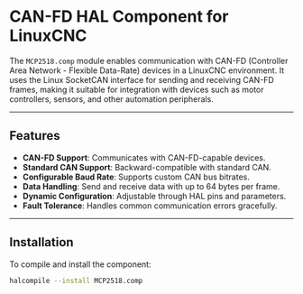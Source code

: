 # CAN-FD HAL Component for LinuxCNC

The `MCP2518.comp` module enables communication with CAN-FD (Controller Area Network - Flexible Data-Rate) devices in a LinuxCNC environment. It uses the Linux SocketCAN interface for sending and receiving CAN-FD frames, making it suitable for integration with devices such as motor controllers, sensors, and other automation peripherals.

---

## Features

- **CAN-FD Support**: Communicates with CAN-FD-capable devices.
- **Standard CAN Support**: Backward-compatible with standard CAN.
- **Configurable Baud Rate**: Supports custom CAN bus bitrates.
- **Data Handling**: Send and receive data with up to 64 bytes per frame.
- **Dynamic Configuration**: Adjustable through HAL pins and parameters.
- **Fault Tolerance**: Handles common communication errors gracefully.

---

## Installation

To compile and install the component:
```bash
halcompile --install MCP2518.comp
